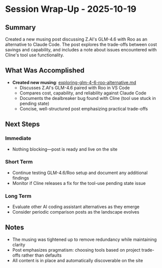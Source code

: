 # Session Wrap-Up - 2025-10-19

## Summary

Created a new musing post discussing Z.AI's GLM-4.6 with Roo as an alternative to Claude Code. The post explores the trade-offs between cost savings and capability, and includes a note about issues encountered with Cline's tool use functionality.

## What Was Accomplished

- **Created new musing**: [exploring-glm-4-6-roo-alternative.md](frontend-project/src/musings/exploring-glm-4-6-roo-alternative.md)
  - Discusses Z.AI's GLM-4.6 paired with Roo in VS Code
  - Compares cost, capability, and reliability against Claude Code
  - Documents the dealbreaker bug found with Cline (tool use stuck in pending state)
  - Concise, well-structured post emphasizing practical trade-offs

## Next Steps

### Immediate
- Nothing blocking—post is ready and live on the site

### Short Term
- Continue testing GLM-4.6/Roo setup and document any additional findings
- Monitor if Cline releases a fix for the tool-use pending state issue

### Long Term
- Evaluate other AI coding assistant alternatives as they emerge
- Consider periodic comparison posts as the landscape evolves

## Notes

- The musing was tightened up to remove redundancy while maintaining clarity
- Post emphasizes pragmatism: choosing tools based on project trade-offs rather than defaults
- All content is in place and automatically discoverable on the site

